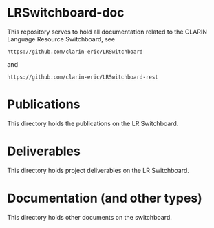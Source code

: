 # LRSwitchboard-doc

This repository serves to hold all documentation related to the CLARIN Language Resource Switchboard, see

```https://github.com/clarin-eric/LRSwitchboard ```

and

```https://github.com/clarin-eric/LRSwitchboard-rest ```

# Publications

This directory holds the publications on the LR Switchboard.

# Deliverables

This directory holds project deliverables on the LR Switchboard.

# Documentation (and other types)

This directory holds other documents on the switchboard.


